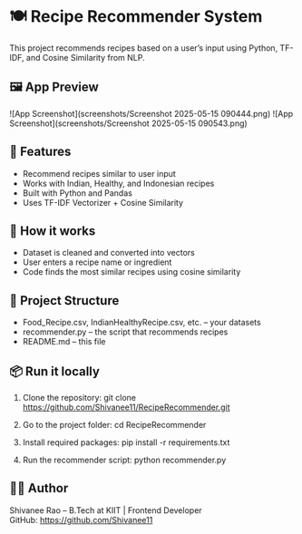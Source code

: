 # 🍽️ Recipe Recommender System

This project recommends recipes based on a user’s input using Python, TF-IDF, and Cosine Similarity from NLP.
## 🖼️ App Preview

![App Screenshot](screenshots/Screenshot 2025-05-15 090444.png)
![App Screenshot](screenshots/Screenshot 2025-05-15 090543.png)


## 🚀 Features
- Recommend recipes similar to user input
- Works with Indian, Healthy, and Indonesian recipes
- Built with Python and Pandas
- Uses TF-IDF Vectorizer + Cosine Similarity

## 🧠 How it works
- Dataset is cleaned and converted into vectors
- User enters a recipe name or ingredient
- Code finds the most similar recipes using cosine similarity

## 📂 Project Structure
- Food_Recipe.csv, IndianHealthyRecipe.csv, etc. – your datasets
- recommender.py – the script that recommends recipes
- README.md – this file

## 📦 Run it locally
1. Clone the repository:
   git clone https://github.com/Shivanee11/RecipeRecommender.git

2. Go to the project folder:
   cd RecipeRecommender

3. Install required packages:
   pip install -r requirements.txt

4. Run the recommender script:
   python recommender.py

## 👩‍💻 Author
Shivanee Rao – B.Tech at KIIT | Frontend Developer  
GitHub: https://github.com/Shivanee11
